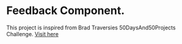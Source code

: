 # Feedback Component.

This project is inspired from Brad Traversies 50DaysAnd50Projects Challenge. [Visit here](https://feedback-component-seven.vercel.app/)

